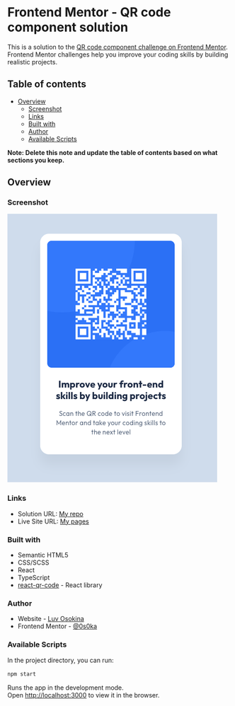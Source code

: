# Frontend Mentor - QR code component solution

This is a solution to the [QR code component challenge on Frontend Mentor](https://www.frontendmentor.io/challenges/qr-code-component-iux_sIO_H). Frontend Mentor challenges help you improve your coding skills by building realistic projects.

## Table of contents

- [Overview](#overview)
  - [Screenshot](#screenshot)
  - [Links](#links)
  - [Built with](#built-with)
  - [Author](#author)
  - [Available Scripts](#available-scripts)

**Note: Delete this note and update the table of contents based on what sections you keep.**

## Overview

### Screenshot

![](./src/assets/screenshot/Screenshot.png)

### Links

- Solution URL: [My repo](https://github.com/0s0ka/cata-qr-code-component.git)
- Live Site URL: [My pages]()

### Built with

- Semantic HTML5
- CSS/SCSS
- React
- TypeScript
- [react-qr-code](https://www.npmjs.com/package/react-qr-code) - React library

### Author

- Website - [Luv Osokina](https://github.com/0s0ka)
- Frontend Mentor - [@0s0ka](https://www.frontendmentor.io/profile/0s0ka)

### Available Scripts

In the project directory, you can run:

```bash
npm start
```

Runs the app in the development mode.\
Open [http://localhost:3000](http://localhost:3000) to view it in the browser.
